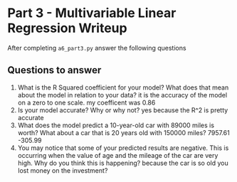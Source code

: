 # Part 3 - Multivariable Linear Regression Writeup

After completing `a6_part3.py` answer the following questions

## Questions to answer

1. What is the R Squared coefficient for your model? What does that mean about the model in relation to your data?
it is the accuracy of the model on a zero to one scale. my coefficent was 0.86
2. Is your model accurate? Why or why not?
yes because the R^2 is pretty accurate
3. What does the model predict a 10-year-old car with 89000 miles is worth? What about a car that is 20 years old with 150000 miles?
7957.61 -305.99
4. You may notice that some of your predicted results are negative. This is occurring when the value of age and the mileage of the car are very high. Why do you think this is happening? because the car is so old you lost money on the investment? 